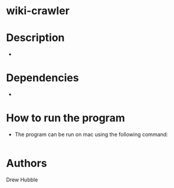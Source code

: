 # wiki-crawler

# Description

* 

# Dependencies

* 

# How to run the program
* The program can be run on mac using the following command:
```

```

# Authors

Drew Hubble

